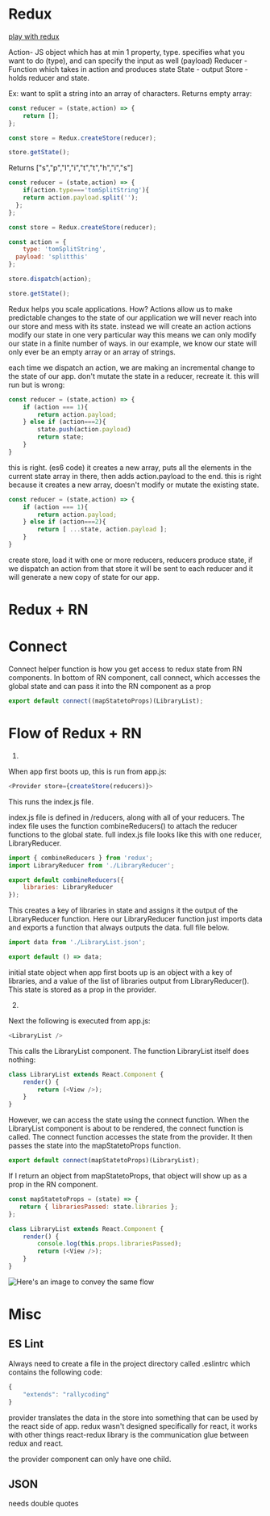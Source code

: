 # Redux

[play with redux](https://stephengrider.github.io/JSPlaygrounds/)

Action- JS object which has at min 1 property, type.
specifies what you want to do (type), and can specify the input as well (payload)
Reducer - Function which takes in action and produces state
State - output
Store - holds reducer and state.

Ex: want to split a string into an array of characters.
Returns empty array:

```javascript
const reducer = (state,action) => {
	return [];
};

const store = Redux.createStore(reducer);

store.getState();
```
Returns ["s","p","l","i","t","t","h","i","s"]

```javascript
const reducer = (state,action) => {
	if(action.type==='tomSplitString'){
  	return action.payload.split('');
  };
};

const store = Redux.createStore(reducer);

const action = {
	type: 'tomSplitString',
  payload: 'splitthis'
};

store.dispatch(action);

store.getState();
```

Redux helps you scale applications.
How?
Actions allow us to make predictable changes to the state of our application
we will never reach into our store and mess with its state.
instead we will create an action
actions modify our state in one very particular way
this means we can only modify our state in a finite number of ways.
in our example, we know our state will only ever be an empty array or an array of strings.

each time we dispatch an action, we are making an incremental change to the state of our app.
don't mutate the state in a reducer, recreate it.
this will run but is wrong:
```javascript
const reducer = (state,action) => {
    if (action === 1){
        return action.payload;
    } else if (action===2){
        state.push(action.payload)
        return state;
    }
}
```

this is right. (es6 code)
it creates a new array, puts all the elements in the current state array in there, then adds action.payload to the end.
this is right because it creates a new array, doesn't modify or mutate the existing state.
```javascript
const reducer = (state,action) => {
    if (action === 1){
        return action.payload;
    } else if (action===2){
        return [ ...state, action.payload ];
    }
}
```

create store, load it with one or more reducers, reducers produce state,
if we dispatch an action from that store it will be sent to each reducer and it will
generate a new copy of state for our app.

# Redux + RN

# Connect
Connect helper function is how you get access to redux state from RN components.
In bottom of RN component, call connect, which accesses the global state and can pass it into the RN component as a prop
```javascript
export default connect((mapStatetoProps)(LibraryList);
```

# Flow of Redux + RN

1.

When app first boots up, this is run from app.js:
```javascript
<Provider store={createStore(reducers)}>
```
This runs the index.js file.

index.js file is defined in /reducers, along with all of your reducers.
The index file uses the function combineReducers() to attach the reducer functions
to the global state.
full index.js file looks like this with one reducer, LibraryReducer.

```javascript
import { combineReducers } from 'redux';
import LibraryReducer from './LibraryReducer';

export default combineReducers({
    libraries: LibraryReducer
});
```
This creates a key of libraries in state and assigns it the output of the LibraryReducer function.
Here our LibraryReducer function just imports data and exports a function that always outputs the data.
full file below.
```javascript
import data from './LibraryList.json';

export default () => data;
```

initial state object when app first boots up is an object with a key of libraries,
and a value of the list of libraries output from LibraryReducer().
This state is stored as a prop in the provider.

2.

Next the following is executed from app.js:
```javascript
<LibraryList />
```
This calls the LibraryList component. The function LibraryList itself does nothing:
```javascript
class LibraryList extends React.Component {
    render() {
        return (<View />);
    }
}
```
However, we can access the state using the connect function.
When the LibraryList component is about to be rendered, the connect function is called.
The connect function accesses the state from the provider.
It then passes the state into the mapStatetoProps function.
```javascript
export default connect(mapStatetoProps)(LibraryList);
```

If I return an object from mapStatetoProps, that object will show up as a prop in the RN component.
```javascript
const mapStatetoProps = (state) => {
   return { librariesPassed: state.libraries };
};

class LibraryList extends React.Component {
    render() {
        console.log(this.props.librariesPassed);
        return (<View />);
    }
}

```
![Here's an image to convey the same flow](https://user-images.githubusercontent.com/12001721/30944649-acbfb0a4-a3cf-11e7-84d4-e0995e74556c.PNG)





# Misc

## ES Lint

Always need to create a file in the project directory called .eslintrc which contains the following code:
```javascript
{
    "extends": "rallycoding"
}
```
provider translates the data in the store into something that can be used by the react side of app.
redux wasn't designed specifically for react, it works with other things
react-redux library is the communication glue between redux and react.

the provider component can only have one child.

## JSON
needs double quotes